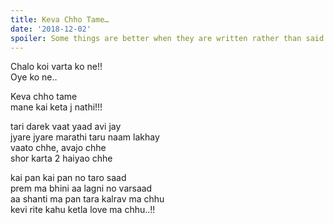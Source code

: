 ```yaml
---
title: Keva Chho Tame…
date: '2018-12-02'
spoiler: Some things are better when they are written rather than said.
---
```


Chalo koi varta ko ne!! <br />
Oye ko ne..


Keva chho tame <br />
mane kai keta j nathi!!!


tari darek vaat yaad avi jay <br />
jyare jyare marathi taru naam lakhay <br />
vaato chhe, avajo chhe <br />
shor karta 2 haiyao chhe <br />


kai pan kai pan no taro saad <br />
prem ma bhini aa lagni no varsaad <br />
aa shanti ma pan tara kalrav ma chhu<br />
kevi rite kahu ketla love ma chhu..!!